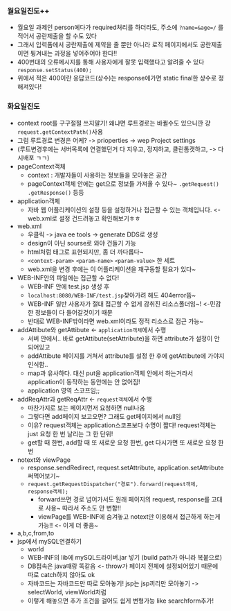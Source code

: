 ### 월요일진도++
- 월요일 과제인 person에다가 required처리를 하더라도, 주소에 `?name=&age=/` 를 적어서 공란제출을 할 수도 있다
- 그래서 입력폼에서 공란제출에 제약을 줄 뿐만 아니라 로직 페이지에서도 공란제출이면 튕겨내는 과정을 넣어주어야 한다!!
- 400번대의 오류메시지를 통해 사용자에게 잘못 입력했다고 알려줄 수 있다 `response.setStatus(400);`
- 위에서 적은 400이란 응답코드(상수)는 response에가면 static final한 상수로 정해져있다!

### 화요일진도
- context root를 구구절절 쓰지말기! 왜냐면 루트경로는 바뀔수도 있으니깐 걍 `request.getContextPath()`사용
- 그럼 루트경로 변경은 어케? -> prioperties -> wep Project settings
- (루트변경후에는 서버목록에 연결했던거 다 지우고, 정지하고, 클린톰캣하고, -> 다시배포 ㄱㄱ)
- pageContext객체
  - context : 개발자들이 사용하는 정보들을 모아놓은 공간
  - pageContext객체 안에는 get으로 정보들 가져올 수 있다~ `.getRequest()` `.getResponse()` 등등
- application객체
  - 자바 웹 어플리케이션의 설정 등을 설정하거나 접근할 수 있는 객체입니다. <- web.xml로 설정 건드려놓고 확인해보기ㅎㅎ
- web.xml
  - 우클릭 -> java ee tools -> generate DDS로 생성
  - design이 아닌 sourse로 와야 건들기 가능
  - html처럼 태그로 표현되지만, 좀 더 까다롭다~
  - `<context-param>` `<param-name>` `<param-value>` 한 세트
  - web.xml을 변경 후에는 이 어플리케이션을 재구동할 필요가 있다~
- WEB-INF안의 파일에는 접근할 수 없다! 
  - WEB-INF 안에 test.jsp 생성 후
  - `localhost:8080/WEB-INF/test.jsp`찾아가려 해도 404error뜸~
  - WEB-INF 일반 사용자가 절대 접근할 수 없게 감취진 리소스폴더임~! <-민감한 정보들이 다 들어갈것이기 때문
  - 반대로 WEB-INF밖이라면 web.xml이라도 정적 리소스로 접근 가능~
- addAttibute와 getAttibute <- `application객체`에서 수행
  - 서버 안에서.. 바로 getAttibute(setAttribute)을 하면 attribute가 설정이 안되어있고
  - addAttibute 페이지를 거쳐서 attribute를 설정 한 후에 getAttibute에 가야지 인식함..
  - map과 유사하다. 대신 put을 application객체 안에서 하는거라서 application이 동작하는 동안에는 안 없어짐!
  - application 영역 스코프임;;
- addReqAttr과 getReqAttr <- `request객체`에서 수행
  - 마찬가지로 보는 페이지먼저 요청하면 null나옴
  - 그렇다면 add페이지 보고오면? 그래도 get페이지에서 null임
  - 이유? request객체는 application스코프보다 수명이 짧다! request객체는 just 요청 한 번 날리는 그 한 단위!
  - get할 때 한번, add할 때 또 새로운 요청 한번, get 다시가면 또 새로운 요청 한 번
- notext와 viewPage
  - response.sendRedirect, request.setAttribute, application.setAttribute 써먹어보기~
  - `request.getRequestDispatcher("경로").forward(request객체, response객체);`
    - forward쓰면 경로 넘어가서도 원래 페이지의 request, response를 고대로 사용~ 따라서 주소도 안 변함!!
    - viewPage를 WEB-INF에 숨겨놓고 notext만 이용해서 접근하게 하는게 가능!! <- 이게 더 좋음~
- a,b,c,from,to
- jsp에서 mySQL연결하기
  - world
  - WEB-INF의 lib에 mySQL드라이버.jar 넣기 (build path가 아니라 복붙으로)
  - DB접속은 java때랑 똑같음 <- throw가 페이지 전체에 설정되어있기 때문에 따로 catch하지 않아도 ok 
  - 자바코드는 자바코드만 따로 모아놓기! jsp는 jsp끼리만 모아놓기 -> selectWorld, viewWorld처럼
  - 이렇게 해놓으면 추가 조건을 걸어도 쉽게 변형가능 like searchform추가!